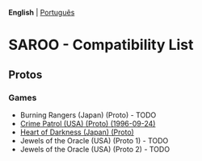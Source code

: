 **English** | [Português](pt-br.md)

# SAROO - Compatibility List

## Protos

### Games

- Burning Rangers (Japan) (Proto) - TODO
- [Crime Patrol (USA) (Proto) (1996-09-24)](../../Regions/Protos/USA/T-11102H/01/README.md)
- [Heart of Darkness (Japan) (Proto)](../../Regions/Protos/Japan/999999999/01/README.md)
- Jewels of the Oracle (USA) (Proto 1) - TODO
- Jewels of the Oracle (USA) (Proto 2) - TODO
